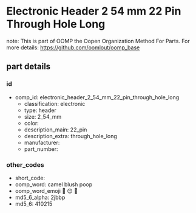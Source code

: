 # Electronic Header 2 54 mm 22 Pin Through Hole Long  

note: This is part of OOMP the Oopen Organization Method For Parts. For more details: https://github.com/oomlout/oomp_base

##  part details





### id
* oomp_id: electronic_header_2_54_mm_22_pin_through_hole_long
  * classification: electronic
  * type: header
  * size: 2_54_mm
  * color: 
  * description_main: 22_pin
  * description_extra: through_hole_long
  * manufacturer: 
  * part_number: 

### other_codes
* short_code: 
* oomp_word: camel blush poop
* oomp_word_emoji :camel: :blush: :poop:
* md5_6_alpha: 2jbbp
* md5_6: 410215